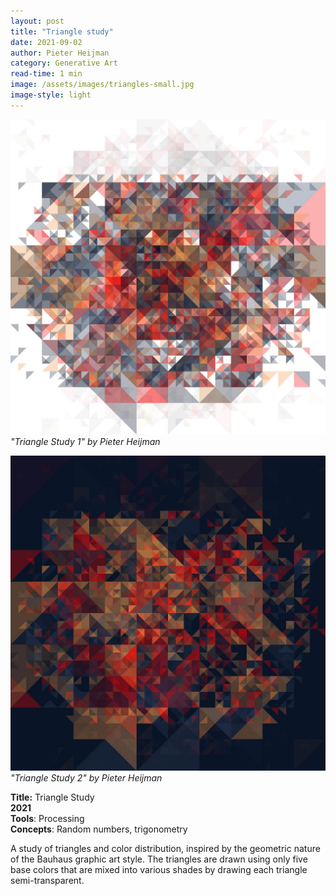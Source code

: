 ```yaml
---
layout: post
title: "Triangle study"
date: 2021-09-02
author: Pieter Heijman
category: Generative Art
read-time: 1 min
image: /assets/images/triangles-small.jpg
image-style: light
---
```


![Triangle Study 1 by Pieter Heijman](/assets/images/triangles-1.jpg)
*"Triangle Study 1" by Pieter Heijman*

![Triangle Study 2 by Pieter Heijman](/assets/images/triangles-2.jpg)
*"Triangle Study 2" by Pieter Heijman*

**Title:** Triangle Study  
**2021**  
**Tools**: Processing  
**Concepts**: Random numbers, trigonometry  

A study of triangles and color distribution, inspired by the geometric nature of the Bauhaus graphic art style. The triangles are drawn using only five base colors that are mixed into various shades by drawing each triangle semi-transparent.